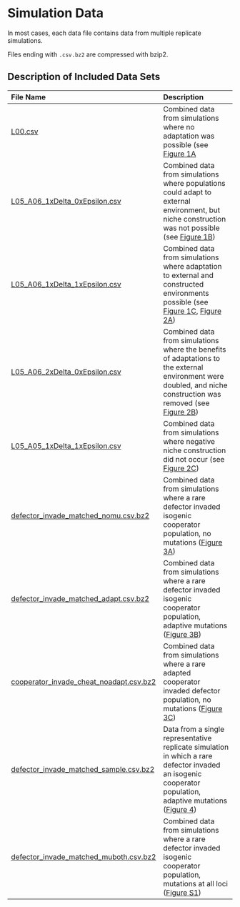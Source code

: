 # Simulation Data

In most cases, each data file contains data from multiple replicate simulations.

Files ending with `.csv.bz2` are compressed with bzip2.


## Description of Included Data Sets

| File Name      | Description                                                |
|:---------------|:-----------------------------------------------------------|
| [L00.csv](L00.csv) | Combined data from simulations where no adaptation was possible (see [Figure 1A](../figures/Figure1.png) |
| [L05_A06_1xDelta_0xEpsilon.csv](L05_A06_1xDelta_0xEpsilon) | Combined data from simulations where populations could adapt to external environment, but niche construction was not possible (see [Figure 1B](../figures/Figure1.png)) |
| [L05_A06_1xDelta_1xEpsilon.csv](L05_A06_1xDelta_1xEpsilon) | Combined data from simulations where adaptation to external and constructed environments possible (see [Figure 1C](../figures/Figure1.png), [Figure 2A](../figures/Figure2.png)) |
| [L05_A06_2xDelta_0xEpsilon.csv](L05_A06_2xDelta_0xEpsilon.csv) | Combined data from simulations where the benefits of adaptations to the external environment were doubled, and niche construction was removed (see [Figure 2B](../figures/Figure2.png)) |
| [L05_A05_1xDelta_1xEpsilon.csv](L05_A05_1xDelta_1xEpsilon.csv) | Combined data from simulations where negative niche construction did not occur (see [Figure 2C](../figures/Figure2.png)) |
| [defector_invade_matched_nomu.csv.bz2](defector_invade_matched_nomu.csv.bz2) | Combined data from simulations where a rare defector invaded isogenic cooperator population, no mutations ([Figure 3A](../figures/Figure3.png)) |
| [defector_invade_matched_adapt.csv.bz2](defector_invade_matched_adapt.csv.bz2) | Combined data from simulations where a rare defector invaded isogenic cooperator population, adaptive mutations ([Figure 3B](../figures/Figure3.png)) |
| [cooperator_invade_cheat_noadapt.csv.bz2](cooperator_invade_cheat_noadapt.csv.bz2) | Combined data from simulations where a rare adapted cooperator invaded defector population, no mutations ([Figure 3C](../figures/Figure3.png)) |
| [defector_invade_matched_sample.csv.bz2](defector_invade_matched_sample.csv.bz2) | Data from a single representative replicate simulation in which a rare defector invaded an isogenic cooperator population, adaptive mutations ([Figure 4](../figures/Figure4.png)) |
| [defector_invade_matched_muboth.csv.bz2](defector_invade_matched_muboth.csv.bz2) | Combined data from simulations where a rare defector invaded isogenic cooperator population, mutations at all loci ([Figure S1](../figures/FigureS1.png)) |

